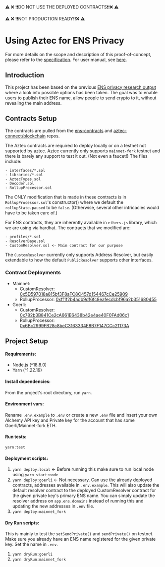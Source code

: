 ⚠️ ❌ ❗️❗️DO NOT USE THE DEPLOYED CONTRACTS❗️❗️❌ ⚠️

⚠️ ❌ ❗️❗️NOT PRODUCTION READY❗️❗️❌ ⚠️
# Using Aztec for ENS Privacy

For more details on the scope and description of this proof-of-concept, please refer to the [specification](https://hackmd.io/@cilOhZOYSdepMrS71Goxqg/BkedGj7Cq). For user manual, see [here](https://hackmd.io/@cilOhZOYSdepMrS71Goxqg/HyamDGkOo).
## Introduction

This project has been based on the previous [ENS privacy research output](https://hackmd.io/@cilOhZOYSdepMrS71Goxqg/Hy_8aOKsc) where a look into possible options has been taken. The goal was to enable users to publish their ENS name, allow people to send crypto to it, without revealing the main address.

## Contracts Setup

The contracts are pulled from the [ens-contracts](https://github.com/ensdomains/ens-contracts) and [aztec-connect/blockchain](https://github.com/AztecProtocol/aztec-connect/tree/master/blockchain) repos. 

The Aztec contracts are required to deploy locally or on a testnet not supported by aztec. Aztec currently only supports `mainnet-fork` testnet and there is barely any support to test it out. (Not even a faucet!) The files include:
```
- interfaces/*.sol
- libraries/*.sol
- AztecTypes.sol
- Decoder.sol
- RollupProcessor.sol
```
The ONLY modification that is made in these contracts is in `RollupProcessor.sol`'s constructor() where we default the `rollupState.paused` to be `false`. (Otherwise, several other intricacies would have to be taken care of.)

For ENS contracts, they are inherently available in `ethers.js` library, which we are using via hardhat. The contracts that we modified are:
```
- profiles/*.sol
- ResolverBase.sol
- CustomResolver.sol <- Main contract for our purpose
```
The `CustomResolver` currently only supports Address Resolver, but easily extendable to how the default `PublicResolver` supports other interfaces.

### Contract Deployments

- Mainnet: 
    - CustomResolver: [0x5D597018a815bf3F8aFC8C457d154467cCe25909](https://etherscan.io/address/0x5D597018a815bf3F8aFC8C457d154467cCe25909#code)
    - RollupProcessor: [0xff1f2b4adb9df6fc8eafecdcbf96a2b351680455](https://etherscan.io/address/0xff1f2b4adb9df6fc8eafecdcbf96a2b351680455)
- Goerli:
    - CustomResolver: [0x782b3B841Ce2cA661E6438b42e4ae40F0FAd06c1](https://goerli.etherscan.io/address/0x782b3B841Ce2cA661E6438b42e4ae40F0FAd06c1)
    - RollupProcessor: [0x6Bc2999FB28c8beC3163334E8B7F147CCc21173A](https://goerli.etherscan.io/address/0x6Bc2999FB28c8beC3163334E8B7F147CCc21173A)

## Project Setup

#### Requirements:

- Node.js (^18.8.0)
- Yarn (^1.22.19)

#### Install dependencies:

From the project's root directory, run `yarn`.

#### Environment vars:

Rename `.env.example` to `.env` or create a new `.env` file and insert your own Alchemy API key and Private key for the account that has some Goerli/Mainnet-fork ETH.

#### Run tests:

`yarn:test`
#### Deployment scripts:

1. `yarn deploy:local` <- Before running this make sure to run local node using `yarn start:node`
2. `yarn deploy:goerli` <- Not necessary. Can use the already deployed contracts, addresses available in `.env.example`. This will also update the default resolver contract to the deployed CustomResolver contract for the given private key's primary ENS name. You can simply update the resolver address on `app.ens.domains` instead of running this and updating the new addresses in `.env` file.
3. `yarn deploy:mainnet_fork`

#### Dry Run scripts:

This is mainly to test the `setSendPrivate()` and `sendPrivate()` on testnet. Make sure you already have an ENS name registered for the given private key. Set the name in `.env`. 

1. `yarn dryRun:goerli`
2. `yarn dryRun:mainnet_fork`
